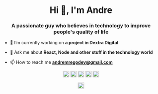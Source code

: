 <h1 align="center">Hi 👋, I'm Andre</h1>
<h3 align="center">A passionate guy who believes in technology to improve people's quality of life</h3>

- 🔭 I’m currently working on **a project in Dextra Digital**

- 💬 Ask me about **React, Node and other stuff in the technology world**

- 📫 How to reach me **andremregodev@gmail.com**

 <p align="center"><img src="https://cdn.jsdelivr.net/gh/devicons/devicon/icons/react/react-original-wordmark.svg" alt="react" width="20" height="20"/>  <img src="https://cdn.jsdelivr.net/gh/devicons/devicon/icons/javascript/javascript-original.svg" alt="javascript" width="20" height="20"/> <img src="https://cdn.jsdelivr.net/gh/devicons/devicon/icons/typescript/typescript-original.svg" alt="typescript" width="20" height="20"/>  <img src="https://cdn.jsdelivr.net/gh/devicons/devicon/icons/postgresql/postgresql-original.svg" alt="postgresql" width="20" height="20"/> <img src="https://cdn.jsdelivr.net/gh/devicons/devicon/icons/nodejs/nodejs-original-wordmark.svg" alt="nodejs" width="20" height="20"/></p><p align="center">
<a href="https://linkedin.com/in/andremrego" target="blank"><img align="center" src="https://cdn.jsdelivr.net/npm/simple-icons@3.0.1/icons/linkedin.svg" alt="andremrego" height="20" width="20" /></a>
</p>
